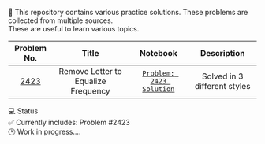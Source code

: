 🧩 This repository contains various practice solutions. These problems are collected from multiple sources.  
These are useful to learn various topics.

| Problem No. | Title | Notebook | Description |
|:-----------:|:-----------:|:------------:|:------------------:|
| [2423](https://leetcode.com/problems/remove-letter-to-equalize-frequency/) | Remove Letter to Equalize Frequency | [`Problem: 2423 Solution`](https://github.com/asiq13096/coding_problems/blob/main/problem.2423.ipynb) | Solved in 3 different styles |

💻 Status  
✅ Currently includes: Problem #2423  
🕒 Work in progress....
